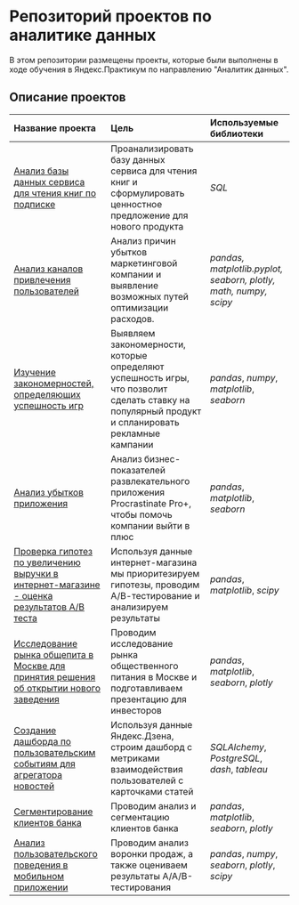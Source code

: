 # Репозиторий проектов по аналитике данных
В этом репозитории размещены проекты, которые были выполнены в ходе обучения в Яндекс.Практикум по направлению "Аналитик данных".
## Описание проектов
Название проекта | Цель | Используемые библиотеки
:--------------------|:---------------------|:--------------------|
[Анализ базы данных сервиса для чтения книг по подписке](https://github.com/katiaiv/Yandex_Practicum/tree/main/Анализ%20базы%20данных%20сервиса%20для%20чтения%20книг%20по%20подписке.) | Проанализировать базу данных сервиса для чтения книг и сформулировать ценностное предложение для нового продукта | *SQL*
[Анализ каналов привлечения пользователей](https://github.com/katiaiv/Yandex_Practicum/blob/main/Анализ%20каналов%20привлечения%20пользователей.ipynb) | Анализ причин убытков маркетинговой компании и выявление возможных путей оптимизации расходов. | *pandas, matplotlib.pyplot, seaborn, plotly, math, numpy, scipy*
[Изучение закономерностей, определяющих успешность игр](https://github.com/KholkinaOlga/Portfolio/tree/main/%D0%98%D0%B7%D1%83%D1%87%D0%B5%D0%BD%D0%B8%D0%B5%20%D0%B7%D0%B0%D0%BA%D0%BE%D0%BD%D0%BE%D0%BC%D0%B5%D1%80%D0%BD%D0%BE%D1%81%D1%82%D0%B5%D0%B9%2C%20%D0%BE%D0%BF%D1%80%D0%B5%D0%B4%D0%B5%D0%BB%D1%8F%D1%8E%D1%89%D0%B8%D1%85%20%D1%83%D1%81%D0%BF%D0%B5%D1%88%D0%BD%D0%BE%D1%81%D1%82%D1%8C%20%D0%B8%D0%B3%D1%80)|Выявляем закономерности, которые определяют успешность игры, что позволит сделать ставку на популярный продукт и спланировать рекламные кампании | *pandas*, *numpy*, *matplotlib*, *seaborn*
[Анализ убытков приложения](https://github.com/KholkinaOlga/Portfolio/tree/main/%D0%90%D0%BD%D0%B0%D0%BB%D0%B8%D0%B7%20%D1%83%D0%B1%D1%8B%D1%82%D0%BA%D0%BE%D0%B2%20%D0%BF%D1%80%D0%B8%D0%BB%D0%BE%D0%B6%D0%B5%D0%BD%D0%B8%D1%8F)| Анализ бизнес-показателей развлекательного приложения Procrastinate Pro+, чтобы помочь компании выйти в плюс | *pandas*, *matplotlib*, *seaborn*
[Проверка гипотез по увеличению выручки в интернет-магазине - оценка результатов А/В теста](https://github.com/KholkinaOlga/Portfolio/tree/main/%D0%9F%D1%80%D0%BE%D0%B2%D0%B5%D1%80%D0%BA%D0%B0%20%D0%B3%D0%B8%D0%BF%D0%BE%D1%82%D0%B5%D0%B7%20%D0%BF%D0%BE%20%D1%83%D0%B2%D0%B5%D0%BB%D0%B8%D1%87%D0%B5%D0%BD%D0%B8%D1%8E%20%D0%B2%D1%8B%D1%80%D1%83%D1%87%D0%BA%D0%B8%20%D0%B2%20%D0%B8%D0%BD%D1%82%D0%B5%D1%80%D0%BD%D0%B5%D1%82-%D0%BC%D0%B0%D0%B3%D0%B0%D0%B7%D0%B8%D0%BD%D0%B5)| Используя данные интернет-магазина мы приоритезируем гипотезы, проводим A/В-тестирование и анализируем результаты | *pandas*, *matplotlib*, *scipy*
[Исследование рынка общепита в Москве для принятия решения об открытии нового заведения](https://github.com/KholkinaOlga/Portfolio/tree/main/%D0%98%D1%81%D1%81%D0%BB%D0%B5%D0%B4%D0%BE%D0%B2%D0%B0%D0%BD%D0%B8%D0%B5%20%D1%80%D1%8B%D0%BD%D0%BA%D0%B0%20%D0%BE%D0%B1%D1%89%D0%B5%D0%BF%D0%B8%D1%82%D0%B0%20%D0%B2%20%D0%9C%D0%BE%D1%81%D0%BA%D0%B2%D0%B5%20%D0%B4%D0%BB%D1%8F%20%D0%BF%D1%80%D0%B8%D0%BD%D1%8F%D1%82%D0%B8%D1%8F%20%D1%80%D0%B5%D1%88%D0%B5%D0%BD%D0%B8%D1%8F%20%D0%BE%D0%B1%20%D0%BE%D1%82%D0%BA%D1%80%D1%8B%D1%82%D0%B8%D0%B8%20%D0%BD%D0%BE%D0%B2%D0%BE%D0%B3%D0%BE%20%D0%B7%D0%B0%D0%B2%D0%B5%D0%B4%D0%B5%D0%BD%D0%B8%D1%8F) | Проводим исследование рынка общественного питания в Москве и подготавливаем презентацию для инвесторов| *pandas*, *matplotlib*, *seaborn*, *plotly*
[Создание дашборда по пользовательским событиям для агрегатора новостей](https://github.com/KholkinaOlga/Portfolio/tree/main/%D0%90%D0%BD%D0%B0%D0%BB%D0%B8%D0%B7%20%D0%B2%D0%B7%D0%B0%D0%B8%D0%BC%D0%BE%D0%B4%D0%B5%D0%B9%D1%81%D1%82%D0%B2%D0%B8%D1%8F%20%D0%BF%D0%BE%D0%BB%D1%8C%D0%B7%D0%BE%D0%B2%D0%B0%D1%82%D0%B5%D0%BB%D0%B5%D0%B9%20%D1%81%20%D0%BA%D0%B0%D1%80%D1%82%D0%BE%D1%87%D0%BA%D0%B0%D0%BC%D0%B8%20%D0%BD%D0%B0%20%D0%AF%D0%BD%D0%B4%D0%B5%D0%BA%D1%81.%D0%94%D0%B7%D0%B5%D0%BD) | Используя данные Яндекс.Дзена, строим дашборд с метриками взаимодействия пользователей с карточками статей| *SQLAlchemy*, *PostgreSQL*, *dash*, *tableau*
[Сегментирование клиентов банка](https://github.com/KholkinaOlga/Portfolio/tree/main/%D0%A1%D0%B5%D0%B3%D0%BC%D0%B5%D0%BD%D1%82%D0%B8%D1%80%D0%BE%D0%B2%D0%B0%D0%BD%D0%B8%D0%B5%20%D0%BA%D0%BB%D0%B8%D0%B5%D0%BD%D1%82%D0%BE%D0%B2%20%D0%B1%D0%B0%D0%BD%D0%BA%D0%B0) | Проводим анализ и сегментацию клиентов банка | *pandas*, *matplotlib*, *seaborn*, *plotly*
[Анализ пользовательского поведения в мобильном приложении](https://github.com/KholkinaOlga/Portfolio/tree/main/%D0%90%D0%BD%D0%B0%D0%BB%D0%B8%D0%B7%20%D0%BF%D0%BE%D0%BB%D1%8C%D0%B7%D0%BE%D0%B2%D0%B0%D1%82%D0%B5%D0%BB%D1%8C%D1%81%D0%BA%D0%BE%D0%B3%D0%BE%20%D0%BF%D0%BE%D0%B2%D0%B5%D0%B4%D0%B5%D0%BD%D0%B8%D1%8F%20%D0%B2%20%D0%BC%D0%BE%D0%B1%D0%B8%D0%BB%D1%8C%D0%BD%D0%BE%D0%BC%20%D0%BF%D1%80%D0%B8%D0%BB%D0%BE%D0%B6%D0%B5%D0%BD%D0%B8%D0%B8) | Проводим анализ воронки продаж, а также оцениваем результаты A/A/B-тестирования | *pandas*, *numpy*, *seaborn*, *plotly*, *scipy*
